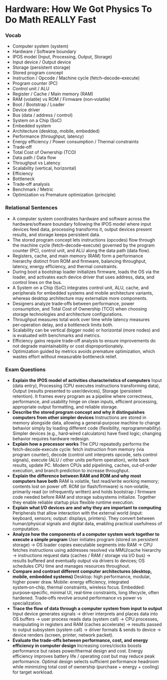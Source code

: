 # Hardware: How We Got Physics To Do Math REALLY Fast

### Vocab
- Computer system (system)
- Hardware / Software boundary
- IPOS model (Input, Processing, Output, Storage)
- Input device / Output device
- Storage (persistent storage)
- Stored program concept
- Instruction / Opcode / Machine cycle (fetch–decode–execute)
- Program counter (PC)
- Control unit / ALU
- Register / Cache / Main memory (RAM)
- RAM (volatile) vs ROM / Firmware (non‑volatile)
- Boot / Bootstrap / Loader
- Device driver
- Bus (data / address / control)
- System on a Chip (SoC)
- Embedded system
- Architecture (desktop, mobile, embedded)
- Performance (throughput, latency)
- Energy efficiency / Power consumption / Thermal constraints
- Trade‑off
- Total Cost of Ownership (TCO)
- Data path / Data flow
- Throughput vs Latency
- Scalability (vertical, horizontal)
- Efficiency
- Bottleneck
- Trade‑off analysis
- Benchmark / Metric
- Optimization vs Premature optimization (principle)

### Relational Sentences
- A computer system coordinates hardware and software across the hardware/software boundary following the IPOS model where input devices feed data, processing transforms it, output devices present results, and storage keeps persistent data.
- The stored program concept lets instructions (opcodes) flow through the machine cycle (fetch–decode–execute) governed by the program counter (PC), control unit, and ALU along the data path (data flow).
- Registers, cache, and main memory (RAM) form a performance hierarchy distinct from ROM and firmware, balancing throughput, latency, energy efficiency, and thermal constraints.
- During boot a bootstrap loader initializes firmware, loads the OS via the loader, and activates each device driver that uses address, data, and control lines on the bus.
- A System on a Chip (SoC) integrates control unit, ALU, cache, and peripherals for embedded systems and mobile architecture variants, whereas desktop architecture may externalize more components.
- Designers analyze trade‑offs between performance, power consumption, and Total Cost of Ownership (TCO) when choosing storage technologies and architecture configurations.
- Throughput measures total work over time while latency measures per‑operation delay, and a bottleneck limits both.
- Scalability can be vertical (bigger node) or horizontal (more nodes) and is evaluated with benchmarks and metrics.
- Efficiency gains require trade‑off analysis to ensure improvements do not degrade maintainability or cost disproportionately.
- Optimization guided by metrics avoids premature optimization, which wastes effort without measurable bottleneck relief.

### Exam Questions
- **Explain the IPOS model of activities characteristics of computers**  Input (data entry), Processing (CPU executes instructions transforming data), Output (results presented to user/devices), Storage (persistent retention). It frames every program as a pipeline where correctness, performance, and usability hinge on clean inputs, efficient processing, appropriate output formatting, and reliable storage.
- **Describe the stored program concept and why it distinguishes computers from other simpler devices**  Instructions are stored in memory alongside data, allowing a general‑purpose machine to change behavior simply by loading different code (flexibility, reprogrammability). Simpler devices (e.g., hard‑wired calculators) have fixed logic; changing behavior requires hardware redesign.
- **Explain how a processor works**  The CPU repeatedly performs the fetch‑decode‑execute cycle: fetch instruction from memory (via program counter), decode (control unit interprets opcode, sets control signals), execute (ALU / other units perform operation), write back results, update PC. Modern CPUs add pipelining, caches, out‑of‑order execution, and branch prediction to increase throughput.
- **Explain the difference between RAM and ROM and why most computers have both**  RAM is volatile, fast read/write working memory; contents lost on power off. ROM (or flash/firmware) is non‑volatile, primarily read (or infrequently written) and holds bootstrap / firmware code needed before RAM and storage subsystems initialize. Together they enable reliable startup plus flexible runtime execution.
- **Explain what I/O devices are and why they are important to computing**  Peripherals that allow interaction with the external world (input: keyboard, sensors; output: displays, printers). They convert between human/physical signals and digital data, enabling practical usefulness of computation.
- **Analyze how the components of a computer system work together to execute a simple program**  User initiates program (stored on persistent storage) → OS loader copies executable segments into RAM → CPU fetches instructions using addresses resolved via MMU/cache hierarchy → instructions request data (caches / RAM / storage via I/O bus) → results buffered and eventually output via drivers to devices; OS schedules CPU time and manages resources throughout.
- **Compare and contrast different computer architectures (desktop, mobile, embedded systems)**  Desktop: high performance, modular, higher power draw. Mobile: energy efficiency, integrated system‑on‑chip, thermal constraints, wireless focus. Embedded: purpose‑specific, minimal UI, real‑time constraints, long lifecycle, often hardened. Trade‑offs revolve around performance vs power vs specialization.
- **Trace the flow of data through a computer system from input to output**  Input device generates signals → driver interprets and places data into OS buffers → user process reads data (system call) → CPU processes, manipulating in registers and RAM (caches accelerate) → results passed to output subsystem (system call) → driver formats & sends to device → device renders (screen, printer, network packet).
- **Evaluate the trade-offs between performance, cost, and energy efficiency in computer design**  Increasing cores/clocks boosts performance but raises power/thermal design and cost. Energy efficiency improves battery life / operating cost but may reduce peak performance. Optimal design selects sufficient performance headroom while minimizing total cost of ownership (purchase + energy + cooling) for target workload.
